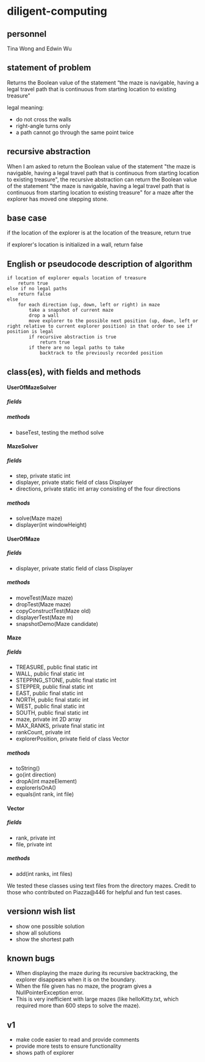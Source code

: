 # diligent-computing

## personnel
Tina Wong and Edwin Wu

## statement of problem
Returns the Boolean value of the statement “the maze is navigable, having a legal
travel path that is continuous from starting location to existing treasure”

legal meaning:
- do not cross the walls
- right-angle turns only
- a path cannot go through the same point twice

## recursive abstraction
When I am asked to return the Boolean value of the statement "the maze is navigable, having a legal travel path that is continuous from starting location to existing treasure", the recursive abstraction can return the Boolean value of the statement "the maze is navigable, having a legal travel path that is continuous from starting location to existing treasure" for a maze after the explorer has moved one stepping stone.

## base case
if the location of the explorer is at the location of the treasure, return true

if explorer's location is initialized in a wall, return false

## English or pseudocode description of algorithm
```
if location of explorer equals location of treasure
	return true
else if no legal paths
	return false
else
	for each direction (up, down, left or right) in maze
		take a snapshot of current maze
		drop a wall
		move explorer to the possible next position (up, down, left or right relative to current explorer position) in that order to see if position is legal
		if recursive abstraction is true
			return true
		if there are no legal paths to take
			backtrack to the previously recorded position
```
## class(es), with fields and methods
#### UserOfMazeSolver
##### fields

##### methods
- baseTest, testing the method solve

#### MazeSolver
##### fields
- step, private static int
- displayer, private static field of class Displayer
- directions, private static int array consisting of the four directions

##### methods
- solve(Maze maze)
- displayer(int windowHeight)

#### UserOfMaze
##### fields
- displayer, private static field of class Displayer

##### methods
- moveTest(Maze maze)
- dropTest(Maze maze)
- copyConstructTest(Maze old)
- displayerTest(Maze m)
- snapshotDemo(Maze candidate)

#### Maze
##### fields
- TREASURE, public final static int
- WALL, public final static int
- STEPPING_STONE, public final static int
- STEPPER, public final static int
- EAST, public final static int
- NORTH, public final static int
- WEST, public final static int
- SOUTH, public final static int
- maze, private int 2D array
- MAX_RANKS, private final static int
- rankCount, private int
- explorerPosition, private field of class Vector

##### methods
- toString()
- go(int direction)
- dropA(int mazeElement)
- explorerIsOnA()
- equals(int rank, int file)

#### Vector
##### fields
- rank, private int
- file, private int

##### methods
- add(int ranks, int files)


We tested these classes using text files from the directory mazes. Credit to those who contributed on Piazza@446 for helpful and fun test cases.


## version*n* wish list
- show one possible solution
- show all solutions
- show the shortest path

## known bugs
- When displaying the maze during its recursive backtracking, the explorer disappears when it is on the boundary.
- When the file given has no maze, the program gives a NullPointerException error. 
- This is very inefficient with large mazes (like helloKitty.txt, which required more than 600 steps to solve the maze).

## v1
- make code easier to read and provide comments
- provide more tests to ensure functionality
- shows path of explorer